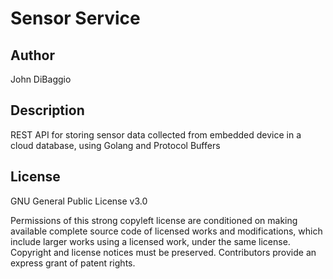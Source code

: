 # Sensor Service

## Author
John DiBaggio

## Description
REST API for storing sensor data collected from embedded device in a cloud database, using Golang and Protocol Buffers

## License

GNU General Public License v3.0

Permissions of this strong copyleft license are conditioned on making available complete source code of licensed works and modifications, which include larger works using a licensed work, under the same license. Copyright and license notices must be preserved. Contributors provide an express grant of patent rights.
